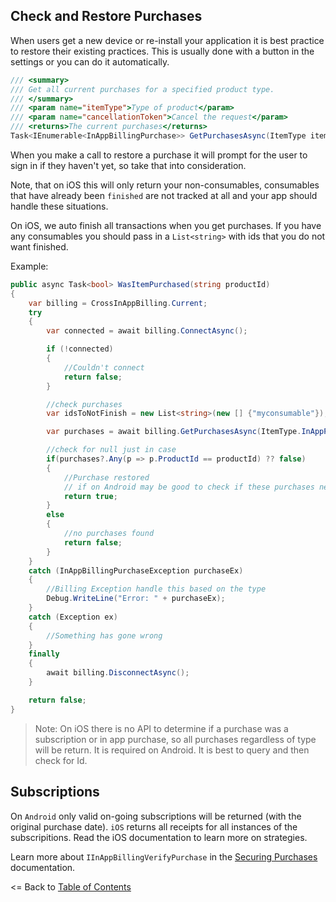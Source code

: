 ## Check and Restore Purchases
When users get a new device or re-install your application it is best practice to restore their existing practices. This is usually done with a button in the settings or you can do it automatically.

```csharp
/// <summary>
/// Get all current purchases for a specified product type.
/// </summary>
/// <param name="itemType">Type of product</param>
/// <param name="cancellationToken">Cancel the request</param>
/// <returns>The current purchases</returns>
Task<IEnumerable<InAppBillingPurchase>> GetPurchasesAsync(ItemType itemType, CancellationToken cancellationToken = default);
```

When you make a call to restore a purchase it will prompt for the user to sign in if they haven't yet, so take that into consideration.

Note, that on iOS this will only return your non-consumables, consumables that have already been `finished` are not tracked at all and your app should handle these situations.

On iOS, we auto finish all transactions when you get purchases. If you have any consumables you should pass in a `List<string>` with ids that you do not want finished.


Example:
```csharp
public async Task<bool> WasItemPurchased(string productId)
{
    var billing = CrossInAppBilling.Current;
    try
    { 
        var connected = await billing.ConnectAsync();

        if (!connected)
        {
            //Couldn't connect
            return false;
        }

        //check purchases
        var idsToNotFinish = new List<string>(new [] {"myconsumable"});

        var purchases = await billing.GetPurchasesAsync(ItemType.InAppPurchase, idsToNotFinish);

        //check for null just in case
        if(purchases?.Any(p => p.ProductId == productId) ?? false)
        {
            //Purchase restored
            // if on Android may be good to check if these purchases need to be acknowledge
            return true;
        }
        else
        {
            //no purchases found
            return false;
        }
    }    
    catch (InAppBillingPurchaseException purchaseEx)
    {
        //Billing Exception handle this based on the type
        Debug.WriteLine("Error: " + purchaseEx);
    }
    catch (Exception ex)
    {
        //Something has gone wrong
    }
    finally
    {    
        await billing.DisconnectAsync();
    }

    return false;
}
```

> Note: On iOS there is no API to determine if a purchase was a subscription or in app purchase, so all purchases regardless of type will be return. It is required on Android. It is best to query and then check for Id.

## Subscriptions

On `Android` only valid on-going subscriptions will be returned (with the original purchase date). `iOS` returns all receipts for all instances of the subscripitions. Read the iOS documentation to learn more on strategies.

Learn more about `IInAppBillingVerifyPurchase` in the [Securing Purchases](SecuringPurchases.md) documentation.


<= Back to [Table of Contents](README.md)
